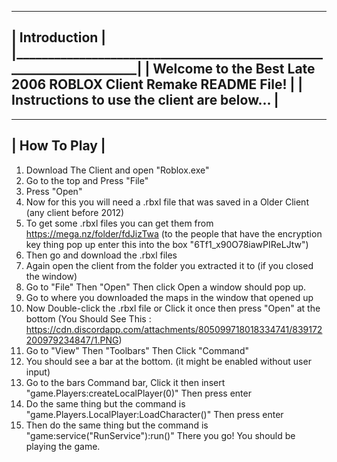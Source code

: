 
 
 _____________________________________________________________________
|                            Introduction                             |
|_____________________________________________________________________|
|   Welcome to the Best Late 2006 ROBLOX Client Remake README File!   |
|             Instructions to use the client are below...             |
 ---------------------------------------------------------------------

 -----------------
|   How To Play   |
 -----------------
 1. Download The Client and open "Roblox.exe"
 2. Go to the top and Press "File"
 3. Press "Open"
 4. Now for this you will need a .rbxl file that was saved in a Older Client (any client before 2012)
 5. To get some .rbxl files you can get them from https://mega.nz/folder/fdJizTwa (to the people that have the encryption key thing pop up enter this into the box "6Tf1_x90O78iawPIReLJtw")
 6. Then go and download the .rbxl files
 7. Again open the client from the folder you extracted it to (if you closed the window)
 8. Go to "File" Then "Open" Then click Open a window should pop up.
 9. Go to where you downloaded the maps in the window that opened up
 10. Now Double-click the .rbxl file or Click it once then press "Open" at the bottom
 (You Should See This : https://cdn.discordapp.com/attachments/805099718018334741/839172200979234847/1.PNG)
 11. Go to "View" Then "Toolbars" Then Click "Command"
 12. You should see a bar at the bottom. (it might be enabled without user input)
 13. Go to the bars Command bar, Click it then insert "game.Players:createLocalPlayer(0)" Then press enter
 14. Do the same thing but the command is "game.Players.LocalPlayer:LoadCharacter()" Then press enter
 15. Then do the same thing but the command is "game:service("RunService"):run()"
 There you go! You should be playing the game.
